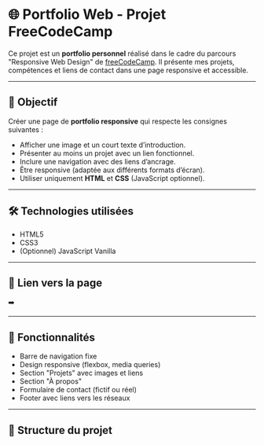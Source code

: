 # 🌐 Portfolio Web - Projet FreeCodeCamp

Ce projet est un **portfolio personnel** réalisé dans le cadre du parcours "Responsive Web Design" de [freeCodeCamp](https://www.freecodecamp.org/). Il présente mes projets, compétences et liens de contact dans une page responsive et accessible.

---

## 🎯 Objectif

Créer une page de **portfolio responsive** qui respecte les consignes suivantes :
- Afficher une image et un court texte d’introduction.
- Présenter au moins un projet avec un lien fonctionnel.
- Inclure une navigation avec des liens d’ancrage.
- Être responsive (adaptée aux différents formats d’écran).
- Utiliser uniquement **HTML** et **CSS** (JavaScript optionnel).

---

## 🛠️ Technologies utilisées

- HTML5
- CSS3
- (Optionnel) JavaScript Vanilla

---

## 🔗 Lien vers la page

➡️   

---

## 🚀 Fonctionnalités

- Barre de navigation fixe
- Design responsive (flexbox, media queries)
- Section "Projets" avec images et liens
- Section "À propos"
- Formulaire de contact (fictif ou réel)
- Footer avec liens vers les réseaux

---

## 📂 Structure du projet

